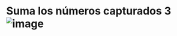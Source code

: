 # Suma los números capturados 3![image](https://github.com/Karime-De-los-Reyes/Suma-los-n-meros-capturados_P3/assets/148289987/ffaa6254-dc56-4056-b2e6-ae0de9c5b29d)
